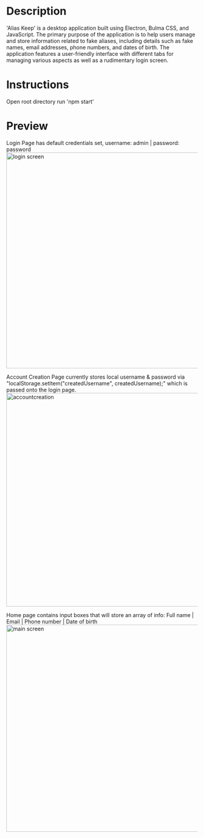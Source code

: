
# Description
'Alias Keep' is a desktop application built using Electron, Bulma CSS, and JavaScript. 
The primary purpose of the application is to help users manage and store information related to fake aliases, including details such as fake names, email addresses, phone numbers, and dates of birth. 
The application features a user-friendly interface with different tabs for managing various aspects as well as a rudimentary login screen.

# Instructions
Open root directory
run 'npm start'

# Preview
Login Page has default credentials set, username: admin | password: password
<img width="569" alt="login screen" src="https://github.com/Forworddash/AliasKeep/assets/59719097/4b091f74-840b-496c-9665-26e7adbfcb6b">

Account Creation Page currently stores local username & password via "localStorage.setItem("createdUsername", createdUsername);" which is 
passed onto the login page.
<img width="563" alt="accountcreation" src="https://github.com/Forworddash/AliasKeep/assets/59719097/7404f367-11bc-438f-aeb8-a532595b36c8">

Home page contains input boxes that will store an array of info:
Full name | Email | Phone number | Date of birth
<img width="546" alt="main screen" src="https://github.com/Forworddash/AliasKeep/assets/59719097/78020d79-bf61-47e5-8c98-e695f7b741a8">

